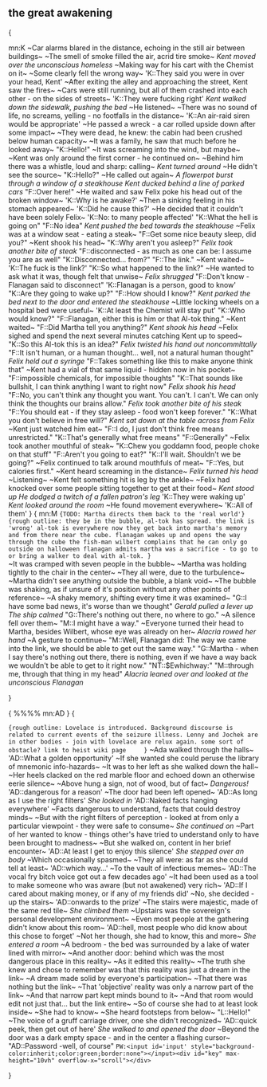 ## the great awakening

{

mn:K
~Car alarms blared in the distance, echoing in the still air between buildings~
~The smell of smoke filled the air, acrid tire smoke~
*Kent moved over the unconscious homeless*
~Making way for his cart with the Chemist on it~
~Some clearly fell the wrong way~
'K::They said you were in over your head, Kent'
~After exiting the alley and approaching the street, Kent saw the fires~
~Cars were still running, but all of them crashed into each other - on the sides of streets~
'K::They were fucking right'
*Kent walked down the sidewalk, pushing the bed*
~He listened~
~There was no sound of life, no screams, yelling - no footfalls in the distance~
'K::An air-raid siren would be appropriate'
~He passed a wreck - a car rolled upside down after some impact~
~They were dead, he knew: the cabin had been crushed below human capacity~
~It was a family, he saw that much before he looked away~
"K::Hello!"
~It was screaming into the wind, but maybe~
~Kent was only around the first corner - he continued on~
~Behind him there was a whistle, loud and sharp: calling~
*Kent turned around*
~He didn't see the source~
"K::Hello?"
~He called out again~
*A flowerpot burst through a window of a steakhouse*
*Kent ducked behind a line of parked cars*
"F::Over here!"
~He waited and saw Felix poke his head out of the broken window~
'K::Why is he awake?'
~Then a sinking feeling in his stomach appeared~
'K::Did he cause this?'
~He decided that it couldn't have been solely Felix~
'K::No: to many people affected'
"K::What the hell is going on"
"F::No idea"
*Kent pushed the bed towards the steakhouse*
~Felix was at a window seat - eating a steak~
"F::Get some nice beauty sleep, did you?"
~Kent shook his head~
"K::Why aren't you asleep?"
*Felix took another bite of steak*
"F::disconnected - as much as one can be: I assume you are as well"
"K::Disconnected... from?"
"F::The link."
~Kent waited~
'K::The fuck is the link?'
"K::So what happened to the link?"
~He wanted to ask what it was, though felt that unwise~
*Felix shrugged*
"F::Don't know - Flanagan said to disconnect"
'K::Flanagan is a person, good to know'
"K::Are they going to wake up?"
"F::How should I know?"
*Kent parked the bed next to the door and entered the steakhouse*
~Little locking wheels on a hospital bed were useful~
'K::At least the Chemist will stay put'
"K::Who would know?"
"F::Flanagan, either this is him or that Al-tok thing."
~Kent waited~
"F::Did Martha tell you anything?"
*Kent shook his head*
~Felix sighed and spend the next several minutes catching Kent up to speed~
"K::So this Al-tok this is an idea?"
*Felix twisted his hand out noncommittally*
"F::It isn't human, or a human thought... well, not a natural human thought"
*Felix held out a syringe*
"F::Takes something like this to make anyone think that"
~Kent had a vial of that same liquid - hidden now in his pocket~
"F::impossible chemicals, for impossible thoughts"
"K::That sounds like bullshit, I can think anything I want to right now"
*Felix shook his head*
"F::No, you can't think any thought you want.
You can't. 
I can't. 
We can only think the thoughts our brains allow."
*Felix took another bite of his steak*
"F::You should eat - if they stay asleep - food won't keep forever."
"K::What you don't believe in free will?"
*Kent sat down at the table across from Felix*
~Kent just watched him eat~
"F::I do, I just don't think free means unrestricted."
"K::That's generally what free means"
"F::Generally"
~Felix took another mouthful of steak~
"K::Chew you goddamn food, people choke on that stuff"
"F::Aren't you going to eat?"
"K::I'll wait.
Shouldn't we be going?"
~Felix continued to talk around mouthfuls of meat~
"F::Yes, but calories first."
~Kent heard screaming in the distance~
*Felix turned his head*
~Listening~
~Kent felt something hit is leg by the ankle~
~Felix had knocked over some people sitting together to get at their food~
*Kent stood up*
*He dodged a twitch of a fallen patron's leg*
'K::They were waking up'
*Kent looked around the room*
~He found movement everywhere~
'K::All of them'
}
{
mn:M
`{TODO: Martha directs them back to the 'real world'}`
`{rough outline:
    they be in the bubble, al-tok has spread.
    the link is 'wrong' al-tok is everywhere now
    they get back into martha's memory and from there near the cube.
    flanagan wakes up and opens the way through the cube
    the fish-man wilbert complains that he can only go outside on halloween
    flanagan admits martha was a sacrifice - to go to or bring a walker to deal with al-tok.
}`    
~It was cramped with seven people in the bubble~
~Martha was holding tightly to the chair in the center~
~They all were, due to the turbulence~
~Martha didn't see anything outside the bubble, a blank void~
~The bubble was shaking, as if unsure of it's position without any other points of reference~
~A shaky memory, shifting every time it was examined~
"G::I have some bad news, it's worse than we thought"
*Gerald pulled a lever up*
*The ship calmed*
"G::There's nothing out there, no where to go."
~A silence fell over them~
"M::I might have a way."
~Everyone turned their head to Martha, besides Wilbert, whose eye was already on her~
*Alacria rowed her hand*
~A gesture to continue~
"M::Well, Flanagan did: The way we came into the link, we should be able to get out the same way."
"G::Martha - when I say there's nothing out there, there is nothing, even if we have a way back we wouldn't be able to get to it right now."
"NT::$Ewhichway:"
"M::through me, through that thing in my head"
*Alacria leaned over and looked at the unconscious Flanagan*

}

{
%%%%
mn:AD
}
{


`{rough outline:
    Lovelace is introduced.
    Background discourse is related to current events of the seizure illness.
    Lenny and Jochek are in other bodies - join with lovelace are relux again.
    some sort of obstacle?
    link to heist wiki page    
}`
~Ada walked through the halls~
'AD::What a golden opportunity'
~If she wanted she could peruse the library of mnemonic info-hazards~
~It was to her left as she walked down the hall~
~Her heels clacked on the red marble floor and echoed down an otherwise eerie silence~
~Above hung a sign, not of wood, but of fact~
*Dangerous!*
'AD::dangerous for a reason'
~The door had been left opened~
'AD::As long as I use the right filters'
*She looked in*
'AD::Naked facts hanging everywhere'
~Facts dangerous to understand, facts that could destroy minds~
~But with the right filters of perception - looked at from only a particular viewpoint - they were safe to consume~
*She continued on*
~Part of her wanted to know - things other's have tried to understand only to have been brought to madness~
~But she walked on, content in her brief encounter~
'AD::At least I get to enjoy this silence'
*She stepped over an body*
~Which occasionally spasmed~
~They all were: as far as she could tell at least~
'AD::which way...'
~To the vault of infectious memes~
'AD::The vocal fry bitch voice got out a few decades ago'
~It had been used as a tool to make someone who was aware (but not awakened) very rich~
'AD::If I cared about making money, or if any of my friends did'
~No, she decided - up the stairs~
'AD::onwards to the prize'
~The stairs were majestic, made of the same red tile~
*She climbed them*
~Upstairs was the sovereign's personal development environment~
~Even most people at the gathering didn't know about this room~
'AD::hell, most people who did know about this chose to forget'
~Not her though, she had to know, this and more~
*She entered a room*
~A bedroom - the bed was surrounded by a lake of water lined with mirror~
~And another door: behind which was the most dangerous place in this reality~
~As it edited this reality~
~The truth she knew and chose to remember was that this reality was just a dream in the link~
~A dream made solid by everyone's participation~
~That there was nothing but the link~
~That 'objective' reality was only a narrow part of the link~
~And that narrow part kept minds bound to it~
~And that room would edit not just that... but the link entire~
~So of course she had to at least look inside~
~She had to know~
~She heard footsteps from below~
"L::Hello!"
~The voice of a gruff carriage driver, one she didn't recognized~
'AD::quick peek, then get out of here'
*She walked to and opened the door*
~Beyond the door was a dark empty space - and in the center a flashing cursor~
"AD::Password -well, of course"
`PW:<input id='input' style="background-color:inherit;color:green;border:none"></input><div id="key" max-height="10vh" overflow-x="scroll"></div>`



}

<script>
const pw = 12345
let accessed = false;
console.log(pw);

const input = document.getElementById("input")
const key = document.getElementById("key")
const time = 224
const make_text_line = (key,text) =>{
        if(typeof text == "string"){
        const div = document.createElement("text")
        div.textContent=text+"\n";
        key.appendChild(div)
        }else{
            const div = document.createElement("text");
            div.textContent="\n";
            key.appendChild(text);
            key.appendChild(div);
        }
        console.log(time,"waiting should be that long")
    
}
const render_texts=async(key,texts)=>{
        for(let i=0;i<texts.length;i++){
            const t = texts[i];
            setTimeout(make_text_line,time*i,key,t);

            }
    
}
const errorscreen = (key)=>{
    console.log("errorscreen")
    const screen = document.createElement("div");
    screen.innerText="\n\n\n\n\n\n\n\nYOU CHOSE POORLY: ONE MORE GO\n\n\n\n\n\n\n\n"
    screen.style.minHeight="100vh !important"
    screen.style.width="100vw !important"
    screen.style.position=""
    screen.style.zIndex="100"
    screen.style.backgroundColor="red"
    const originalKey = key.cloneNode(true);
    for (const child of Array.from(key.children)){
        child.remove();
    }
    key.appendChild(screen)
    setTimeout(()=>{
        for(const child of Array.from(originalKey.children)){
            key.append(child);
        }
        for(const button of Array.from(document.querySelectorAll("button"))){
            button.addEventListener("click",()=>{
                console.log("to do add next step here")
                for(const child of Array.from(key.children)){
                    child.remove()
                }

                const text8 ="identity validated"
                const text9 = "Just a reminder: don't die too often"
                const text10 = "admin_rights_granted:"
                const input = document.createElement("input");
                input.style.backgroundColor="inherit";
                input.style.color="green"
                input.style.border="none"
                const input_text_div = document.createElement("text");
                input_text_div.textContent = "$: ";
                input_text_div.appendChild(input);
                const next_texts=[text8,text9,text10,input_text_div];
                render_texts(key,next_texts);
            })
        }

        screen.remove()
    },3000)
}
let accessed2=false
let attempts=0;
input.addEventListener("keydown", (event)=>{
    if(event.key === "Enter"&&accessed==false){
        if(input.value == pw){
            accessed=true
            input.remove()
            const text0 = "..."
            const text1 = "/"
            const text2 = "/home/"
            const text3 = "/home/sovereign/"
            const text4 = "downloading ..."
            const text5 = "updating..."
            const text6 = "/facial mismatch.sh"
            const make_input_row=(div)=>{
                const text = document.createElement("text");
                text.textContent="$:"
                const input = document.createElement("input")
                input.style.backgroundColor='inherit'
                input.style.boarder='none';
                input.style.color="green";
                div.appendChild(text)
                div.appendChild(input)
                input.addEventListener('keydown',(event)=>{
                    if(event.key == "Enter"&&accessed2==false){
                        if(input.value==pw&&attempts<2){
                            accessed2=true;
                            console.log("success")
                        }else if(attempts<2){
                            errorscreen(key);
                        }else{
                            console.log("lock out")
                        }
                    }
                })

            }
            const text7 = document.createElement("div")
            make_input_row(text7);
            const note = document.createElement("text")
            note.textContent="\n// make this next part interactive with the style of the page itself"
            const text = "chose wisely"
            const texts = [text0,text1,text2,text3,text4,text5,text6,text7,text,note]
            render_texts(key, texts);

            }
        }
    });
</script>


